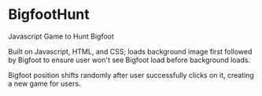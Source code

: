 # BigfootHunt
Javascript Game to Hunt Bigfoot

Built on Javascript, HTML, and CSS; loads background image first followed by Bigfoot to ensure user won't see Bigfoot load before background loads.

Bigfoot position shifts randomly after user successfully clicks on it, creating a new game for users.
